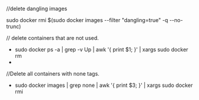 //delete dangling images

sudo docker rmi $(sudo docker images --filter "dangling=true" -q --no-trunc)

// delete containers that are not used.

- sudo docker ps -a | grep -v Up | awk '{ print $1; }' | xargs sudo docker rm
- 
//Delete all containers with none tags.

- sudo docker images | grep none | awk '{ print $3; }' | xargs sudo docker rmi
